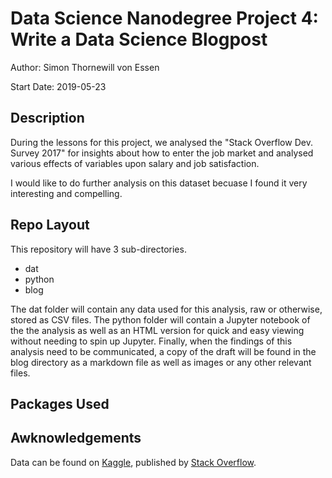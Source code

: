 # Data Science Nanodegree Project 4: Write a Data Science Blogpost

Author: Simon Thornewill von Essen

Start Date: 2019-05-23

## Description

During the lessons for this project, we analysed the "Stack Overflow Dev. Survey 2017" for insights about how to enter the job market and analysed 
various effects of variables upon salary and job satisfaction.

I would like to do further analysis on this dataset becuase I found it very interesting and compelling.

## Repo Layout

This repository will have 3 sub-directories.

* dat
* python
* blog

The dat folder will contain any data used for this analysis, raw or otherwise, stored as CSV files. The python folder will contain a Jupyter notebook of 
the the analysis as well as an HTML version for quick and easy viewing without needing to spin up Jupyter. Finally, when the findings of this analysis 
need to be communicated, a copy of the draft will be found in the blog directory as a markdown file as well as images or any other relevant files.

## Packages Used

<To be Updated Before Project Upload>

## Awknowledgements

Data can be found on [Kaggle](https://www.kaggle.com/stackoverflow/so-survey-2017), published by [Stack Overflow](https://www.kaggle.com/stackoverflow).
